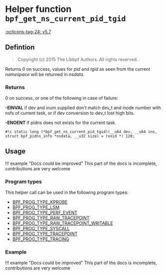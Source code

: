 # Helper function `bpf_get_ns_current_pid_tgid`

<!-- [FEATURE_TAG](bpf_get_ns_current_pid_tgid) -->
[:octicons-tag-24: v5.7](https://github.com/torvalds/linux/commit/b4490c5c4e023f09b7d27c9a9d3e7ad7d09ea6bf)
<!-- [/FEATURE_TAG] -->

## Defintion

> Copyright (c) 2015 The Libbpf Authors. All rights reserved.


<!-- [HELPER_FUNC_DEF] -->
Returns 0 on success, values for _pid_ and _tgid_ as seen from the current _namespace_ will be returned in _nsdata_.

### Returns

0 on success, or one of the following in case of failure:

**-EINVAL** if dev and inum supplied don't match dev_t and inode number with nsfs of current task, or if dev conversion to dev_t lost high bits.

**-ENOENT** if pidns does not exists for the current task.

`#!c static long (*bpf_get_ns_current_pid_tgid)(__u64 dev, __u64 ino, struct bpf_pidns_info *nsdata, __u32 size) = (void *) 120;`
<!-- [/HELPER_FUNC_DEF] -->

## Usage

!!! example "Docs could be improved"
    This part of the docs is incomplete, contributions are very welcome

### Program types

This helper call can be used in the following program types:

<!-- DO NOT EDIT MANUALLY -->
<!-- [HELPER_FUNC_PROG_REF] -->
 * [BPF_PROG_TYPE_KPROBE](../program-type/BPF_PROG_TYPE_KPROBE.md)
 * [BPF_PROG_TYPE_LSM](../program-type/BPF_PROG_TYPE_LSM.md)
 * [BPF_PROG_TYPE_PERF_EVENT](../program-type/BPF_PROG_TYPE_PERF_EVENT.md)
 * [BPF_PROG_TYPE_RAW_TRACEPOINT](../program-type/BPF_PROG_TYPE_RAW_TRACEPOINT.md)
 * [BPF_PROG_TYPE_RAW_TRACEPOINT_WRITABLE](../program-type/BPF_PROG_TYPE_RAW_TRACEPOINT_WRITABLE.md)
 * [BPF_PROG_TYPE_SYSCALL](../program-type/BPF_PROG_TYPE_SYSCALL.md)
 * [BPF_PROG_TYPE_TRACEPOINT](../program-type/BPF_PROG_TYPE_TRACEPOINT.md)
 * [BPF_PROG_TYPE_TRACING](../program-type/BPF_PROG_TYPE_TRACING.md)
<!-- [/HELPER_FUNC_PROG_REF] -->

### Example

!!! example "Docs could be improved"
    This part of the docs is incomplete, contributions are very welcome
